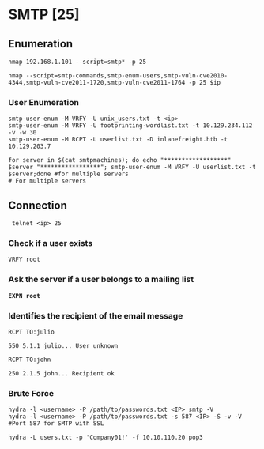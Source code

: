 # SMTP \[25]

## Enumeration

```
nmap 192.168.1.101 --script=smtp* -p 25

nmap --script=smtp-commands,smtp-enum-users,smtp-vuln-cve2010-4344,smtp-vuln-cve2011-1720,smtp-vuln-cve2011-1764 -p 25 $ip
```

### User Enumeration

```
smtp-user-enum -M VRFY -U unix_users.txt -t <ip>
smtp-user-enum -M VRFY -U footprinting-wordlist.txt -t 10.129.234.112 -v -w 30
smtp-user-enum -M RCPT -U userlist.txt -D inlanefreight.htb -t 10.129.203.7

for server in $(cat smtpmachines); do echo "******************" $server "*****************"; smtp-user-enum -M VRFY -U userlist.txt -t $server;done #for multiple servers
# For multiple servers
```

## Connection

```
 telnet <ip> 25
```

### Check if a user exists

```
VRFY root
```

### Ask the server if a user belongs to a mailing list

<pre><code><strong>EXPN root
</strong></code></pre>

### Identifies the recipient of the email message

```
RCPT TO:julio

550 5.1.1 julio... User unknown

RCPT TO:john

250 2.1.5 john... Recipient ok
```

### Brute Force <a href="#brute-force" id="brute-force"></a>

```
hydra -l <username> -P /path/to/passwords.txt <IP> smtp -V
hydra -l <username> -P /path/to/passwords.txt -s 587 <IP> -S -v -V #Port 587 for SMTP with SSL

hydra -L users.txt -p 'Company01!' -f 10.10.110.20 pop3
```
